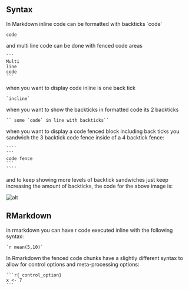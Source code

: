 

## Syntax

In Markdown inline code can be formatted with backticks \`code\`

`code`

and multi line code can be done with fenced code areas

````
```
Multi
line
code
```
````

when you want to display code inline is one back tick

`` `incline` ``

when you want to show the backticks in formatted code its 2 backticks

``` `` some `code` in line with backticks`` ```

when you want to display a code fenced block including back ticks you sandwich the 3 backtick code fence inside of a 4 backtick fence:

`````
````
```
code fence
```
````
`````

and to keep showing more levels of backtick sandwiches just keep increasing the amount of backticks, the code for the above image is:

![alt](assets/images/Pasted_image_20201207031806.png)

## RMarkdown

in rmarkdown you can have r code executed inline with the following syntax:

```
`r mean(5,10)`
```

In Rmarkdown the fenced code chunks have a slightly different syntax to allow for control options and meta-processing options:

````
```r{ control_option}
x <- 7
```
````
